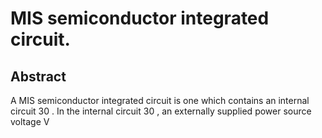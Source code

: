 # MIS semiconductor integrated circuit.

## Abstract
A MIS semiconductor integrated circuit is one which contains an internal circuit 30 . In the internal circuit 30 , an externally supplied power source voltage V